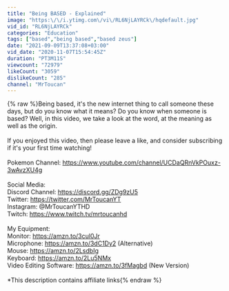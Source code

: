```yaml
---
title: "Being BASED - Explained"
image: "https:\/\/i.ytimg.com\/vi\/RL6NjLAYRCk\/hqdefault.jpg"
vid_id: "RL6NjLAYRCk"
categories: "Education"
tags: ["based","being based","based zeus"]
date: "2021-09-09T13:37:08+03:00"
vid_date: "2020-11-07T15:54:45Z"
duration: "PT3M11S"
viewcount: "72979"
likeCount: "3059"
dislikeCount: "285"
channel: "MrToucan"
---
```

{% raw %}Being based, it's the new internet thing to call someone these days, but do you know what it means? Do you know when someone is based? Well, in this video, we take a look at the word, at the meaning as well as the origin. <br /><br />If you enjoyed this video, then please leave a like, and consider subscribing if it's your first time watching!<br /><br />Pokemon Channel: <a rel="nofollow" target="blank" href="https://www.youtube.com/channel/UCDaQRnVkPOuxz-3wAvzXU4g">https://www.youtube.com/channel/UCDaQRnVkPOuxz-3wAvzXU4g</a><br /><br />Social Media:<br />Discord Channel: <a rel="nofollow" target="blank" href="https://discord.gg/ZDg9zU5">https://discord.gg/ZDg9zU5</a><br />Twitter: <a rel="nofollow" target="blank" href="https://twitter.com/MrToucanYT">https://twitter.com/MrToucanYT</a><br />Instagram: @MrToucanYTHD<br />Twitch: <a rel="nofollow" target="blank" href="https://www.twitch.tv/mrtoucanhd">https://www.twitch.tv/mrtoucanhd</a><br /><br />My Equipment:<br />Monitor: <a rel="nofollow" target="blank" href="https://amzn.to/3cul0Jr">https://amzn.to/3cul0Jr</a><br />Microphone: <a rel="nofollow" target="blank" href="https://amzn.to/3dC1Dy2">https://amzn.to/3dC1Dy2</a> (Alternative)<br />Mouse: <a rel="nofollow" target="blank" href="https://amzn.to/2LsdbIg">https://amzn.to/2LsdbIg</a><br />Keyboard: <a rel="nofollow" target="blank" href="https://amzn.to/2Lu5NMx">https://amzn.to/2Lu5NMx</a><br />Video Editing Software: <a rel="nofollow" target="blank" href="https://amzn.to/3fMagbd">https://amzn.to/3fMagbd</a> (New Version)<br /><br />*This description contains affiliate links{% endraw %}
